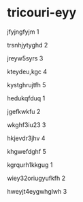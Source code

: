 # tricouri-eyy
jfyjngfyjm 1

trsnhjytyghd 2

jreyw5syrs 3

kteydeu,kgc 4

kystghrujtfh 5

hedukqfduq 1

jgefkwkfu 2

wkghf3iu23 3

hkjevdr3jhv 4

khgwefdghf 5

kgrqurh1kkgug 1

wiey32oriugyufkfh 2

hweyjt4eygwhglwh 3
